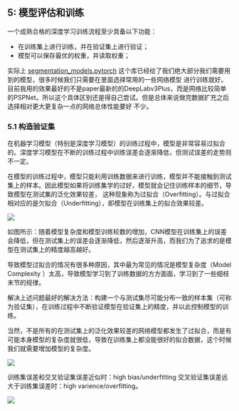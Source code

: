 ## 5: 模型评估和训练

一个成熟合格的深度学习训练流程至少具备以下功能：
- 在训练集上进行训练，并在验证集上进行验证；
- 模型可以保存最优的权重，并读取权重；

实际上 [segmentation_models.pytorch](https://smp.readthedocs.io/en/latest/models.html#id9) 这个库已经给了我们绝大部分我们需要用到的模型，很多时候我们只需要在里面选择常用的一些网络模型
进行训练就好。目前我用的效果最好的不是paper最新的的DeepLabv3Plus，而是网络比较简单的PSPNet。所以这个具体区别还是得自己尝试。但是总体来说做完数据扩充之后选择相对更大更复杂一点的网络总体性能要好
不少。

### 5.1 构造验证集

在机器学习模型（特别是深度学习模型）的训练过程中，模型是非常容易过拟合的。深度学习模型在不断的训练过程中训练误差会逐渐降低，但测试误差的走势则不一定。

在模型的训练过程中，模型只能利用训练数据来进行训练，模型并不能接触到测试集上的样本。因此模型如果将训练集学的过好，模型就会记住训练样本的细节，导致模型在测试集的泛化效果较差，
这种现象称为过拟合（Overfitting）。与过拟合相对应的是欠拟合（Underfitting），即模型在训练集上的拟合效果较差。

![](https://github.com/datawhalechina/team-learning-cv/raw/master/AerialImageSegmentation/img/loss.png)

如图所示：随着模型复杂度和模型训练轮数的增加，CNN模型在训练集上的误差会降低，但在测试集上的误差会逐渐降低，然后逐渐升高，而我们为了追求的是模型在测试集上的精度越高越好。

导致模型过拟合的情况有很多种原因，其中最为常见的情况是模型复杂度（Model Complexity ）太高，导致模型学习到了训练数据的方方面面，学习到了一些细枝末节的规律。

解决上述问题最好的解决方法：构建一个与测试集尽可能分布一致的样本集（可称为验证集），在训练过程中不断验证模型在验证集上的精度，并以此控制模型的训练。

当然，不是所有的在测试集上的泛化效果较差的网络模型都发生了过拟合，而是有可能本身模型的复杂度就很低，导致在训练集上都没能很好的拟合数据，这个时候我们就需要增加模型的复杂度。

![](https://nvsyashwanth.github.io/machinelearningmaster/assets/images/bias_variance.jpg)

训练集误差和交叉验证集误差近似时：high bias/underfitting 交叉验证集误差远大于训练集误差时：high varience/overfitting。

![](http://www.ai-start.com/ml2014/images/25597f0f88208a7e74a3ca028e971852.png)
